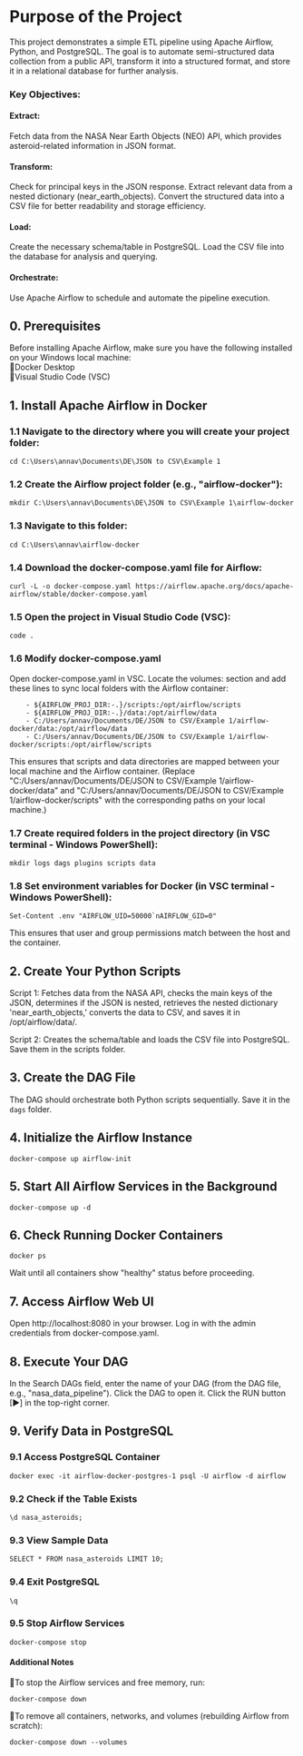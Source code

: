 # Purpose of the Project
This project demonstrates a simple ETL pipeline using Apache Airflow, Python, and PostgreSQL. The goal is to automate semi-structured data collection from a public API, transform it into a structured format, and store it in a relational database for further analysis.

### Key Objectives:
#### Extract: 

Fetch data from the NASA Near Earth Objects (NEO) API, which provides asteroid-related information in JSON format.

#### Transform:

Check for principal keys in the JSON response.
Extract relevant data from a nested dictionary (near_earth_objects).
Convert the structured data into a CSV file for better readability and storage efficiency.

#### Load:

Create the necessary schema/table in PostgreSQL.
Load the CSV file into the database for analysis and querying.

#### Orchestrate: 

Use Apache Airflow to schedule and automate the pipeline execution.



 
## 0. Prerequisites
Before installing Apache Airflow, make sure you have the following installed on your Windows local machine: <br>
🔹Docker Desktop <br>
🔹Visual Studio Code (VSC)

## 1. Install Apache Airflow in Docker
### 1.1 Navigate to the directory where you will create your project folder:
```
cd C:\Users\annav\Documents\DE\JSON to CSV\Example 1
```
### 1.2 Create the Airflow project folder (e.g., "airflow-docker"):
```
mkdir C:\Users\annav\Documents\DE\JSON to CSV\Example 1\airflow-docker
```
### 1.3 Navigate to this folder:
```
cd C:\Users\annav\airflow-docker
```
### 1.4 Download the docker-compose.yaml file for Airflow:
```
curl -L -o docker-compose.yaml https://airflow.apache.org/docs/apache-airflow/stable/docker-compose.yaml
```
### 1.5 Open the project in Visual Studio Code (VSC):
```
code .
```
### 1.6 Modify docker-compose.yaml
Open docker-compose.yaml in VSC. Locate the volumes: section and add these lines to sync local folders with the Airflow container:
```
    - ${AIRFLOW_PROJ_DIR:-.}/scripts:/opt/airflow/scripts
    - ${AIRFLOW_PROJ_DIR:-.}/data:/opt/airflow/data
    - C:/Users/annav/Documents/DE/JSON to CSV/Example 1/airflow-docker/data:/opt/airflow/data
    - C:/Users/annav/Documents/DE/JSON to CSV/Example 1/airflow-docker/scripts:/opt/airflow/scripts
```
This ensures that scripts and data directories are mapped between your local machine and the Airflow container.
(Replace "C:/Users/annav/Documents/DE/JSON to CSV/Example 1/airflow-docker/data" and "C:/Users/annav/Documents/DE/JSON to CSV/Example 1/airflow-docker/scripts"  with the corresponding paths on your local machine.)

### 1.7 Create required folders in the project directory (in VSC terminal - Windows PowerShell):
```
mkdir logs dags plugins scripts data
```
### 1.8 Set environment variables for Docker (in VSC terminal - Windows PowerShell):
```
Set-Content .env "AIRFLOW_UID=50000`nAIRFLOW_GID=0"
```
This ensures that user and group permissions match between the host and the container.

## 2. Create Your Python Scripts
Script 1: Fetches data from the NASA API, checks the main keys of the JSON, determines if the JSON is nested, retrieves the nested dictionary 'near_earth_objects,' converts the data to CSV, and saves it in /opt/airflow/data/.

Script 2: Creates the schema/table and loads the CSV file into PostgreSQL. Save them in the scripts folder.

## 3. Create the DAG File
The DAG should orchestrate both Python scripts sequentially. Save it in the `dags` folder.

## 4. Initialize the Airflow Instance
```
docker-compose up airflow-init
```
## 5. Start All Airflow Services in the Background
```
docker-compose up -d
```
## 6. Check Running Docker Containers
```
docker ps
```
Wait until all containers show "healthy" status before proceeding.

## 7. Access Airflow Web UI
Open http://localhost:8080 in your browser.
Log in with the admin credentials from docker-compose.yaml.

## 8. Execute Your DAG
In the Search DAGs field, enter the name of your DAG (from the DAG file, e.g., "nasa_data_pipeline").
Click the DAG to open it.
Click the RUN button [▶] in the top-right corner.

## 9. Verify Data in PostgreSQL
### 9.1 Access PostgreSQL Container
```
docker exec -it airflow-docker-postgres-1 psql -U airflow -d airflow
```
### 9.2 Check if the Table Exists
```
\d nasa_asteroids;
```
### 9.3 View Sample Data
```
SELECT * FROM nasa_asteroids LIMIT 10;
```
### 9.4 Exit PostgreSQL
```
\q
```
### 9.5 Stop Airflow Services
```
docker-compose stop
```

#### Additional Notes<br>
🔹To stop the Airflow services and free memory, run:

```
docker-compose down
```
🔹To remove all containers, networks, and volumes (rebuilding Airflow from scratch):
```
docker-compose down --volumes
```